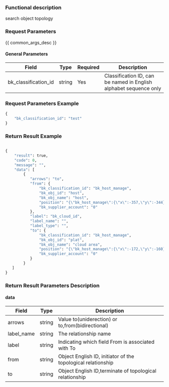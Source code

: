 ### Functional description

search object topology

### Request Parameters

{{ common_args_desc }}

#### General Parameters

| Field                  |  Type      | Required	   |  Description                                    |
|----------------------|------------|--------|------------------------------------------|
| bk_classification_id |string      |Yes      | Classification ID, can be named in English alphabet sequence only |


### Request Parameters Example

```python
{
    "bk_classification_id": "test"
}
```

### Return Result Example

```python

{
    "result": true,
    "code": 0,
    "message": "",
    "data": [
        {
           "arrows": "to",
           "from": {
               "bk_classification_id": "bk_host_manage",
               "bk_obj_id": "host",
               "bk_obj_name": "host",
               "position": "{\"bk_host_manage\":{\"x\":-357,\"y\":-344},\"lhmtest\":{\"x\":163,\"y\":75}}",
               "bk_supplier_account": "0"
           },
           "label": "bk_cloud_id",
           "label_name": "",
           "label_type": "",
           "to": {
               "bk_classification_id": "bk_host_manage",
               "bk_obj_id": "plat",
               "bk_obj_name": "cloud area",
               "position": "{\"bk_host_manage\":{\"x\":-172,\"y\":-160}}",
               "bk_supplier_account": "0"
           }
        }
   ]
}
```

### Return Result Parameters Description

#### data

| Field       | Type      | Description                               |
|------------|-----------|------------------------------------|
| arrows     | string    | Value to(uniderection) or to,from(bidirectional) |
| label_name | string    | The relationship name                    |
| label      | string    | Indicating which field From is associated with To     |
| from       | string    | Object English ID, initiator of the topological relationship |
| to         | string    | Object English ID,terminate  of topological relationship |
